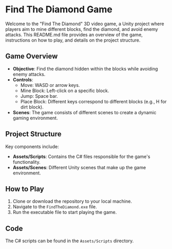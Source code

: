# Find The Diamond Game

Welcome to the "Find The Diamond" 3D video game, a Unity project where players aim to mine different blocks, find the diamond, and avoid enemy attacks. This README.md file provides an overview of the game, instructions on how to play, and details on the project structure.

## Game Overview

- **Objective**: Find the diamond hidden within the blocks while avoiding enemy attacks.
- **Controls**:
  - Move: WASD or arrow keys.
  - Mine Block: Left-click on a specific block.
  - Jump: Space bar.
  - Place Block: Different keys correspond to different blocks (e.g., H for dirt block).
- **Scenes**: The game consists of different scenes to create a dynamic gaming environment.

## Project Structure

Key components include:

- **Assets/Scripts**: Contains the C# files responsible for the game's functionality.
- **Assets/Scenes**: Different Unity scenes that make up the game environment.

## How to Play

1. Clone or download the repository to your local machine.
2. Navigate to the `FindTheDiamond.exe` file.
3. Run the executable file to start playing the game.

## Code

The C# scripts can be found in the `Assets/Scripts` directory. 
